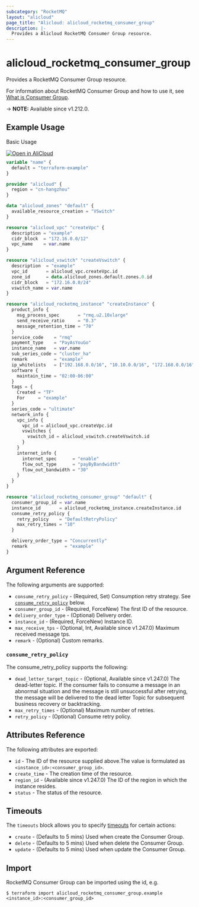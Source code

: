 ```yaml
---
subcategory: "RocketMQ"
layout: "alicloud"
page_title: "Alicloud: alicloud_rocketmq_consumer_group"
description: |-
  Provides a Alicloud RocketMQ Consumer Group resource.
---
```


# alicloud_rocketmq_consumer_group

Provides a RocketMQ Consumer Group resource. 

For information about RocketMQ Consumer Group and how to use it, see [What is Consumer Group](https://www.alibabacloud.com/help/en/apsaramq-for-rocketmq/cloud-message-queue-rocketmq-5-x-series/developer-reference/api-rocketmq-2022-08-01-createconsumergroup).

-> **NOTE:** Available since v1.212.0.

## Example Usage

Basic Usage

<div style="display: block;margin-bottom: 40px;"><div class="oics-button" style="float: right;position: absolute;margin-bottom: 10px;">
  <a href="https://api.aliyun.com/terraform?resource=alicloud_rocketmq_consumer_group&exampleId=ba15d9e6-acb1-e257-a427-5ec60b95b914a8f69563&activeTab=example&spm=docs.r.rocketmq_consumer_group.0.ba15d9e6ac&intl_lang=EN_US" target="_blank">
    <img alt="Open in AliCloud" src="https://img.alicdn.com/imgextra/i1/O1CN01hjjqXv1uYUlY56FyX_!!6000000006049-55-tps-254-36.svg" style="max-height: 44px; max-width: 100%;">
  </a>
</div></div>

```terraform
variable "name" {
  default = "terraform-example"
}

provider "alicloud" {
  region = "cn-hangzhou"
}

data "alicloud_zones" "default" {
  available_resource_creation = "VSwitch"
}

resource "alicloud_vpc" "createVpc" {
  description = "example"
  cidr_block  = "172.16.0.0/12"
  vpc_name    = var.name
}

resource "alicloud_vswitch" "createVswitch" {
  description  = "example"
  vpc_id       = alicloud_vpc.createVpc.id
  zone_id      = data.alicloud_zones.default.zones.0.id
  cidr_block   = "172.16.0.0/24"
  vswitch_name = var.name
}

resource "alicloud_rocketmq_instance" "createInstance" {
  product_info {
    msg_process_spec       = "rmq.u2.10xlarge"
    send_receive_ratio     = "0.3"
    message_retention_time = "70"
  }
  service_code    = "rmq"
  payment_type    = "PayAsYouGo"
  instance_name   = var.name
  sub_series_code = "cluster_ha"
  remark          = "example"
  ip_whitelists   = ["192.168.0.0/16", "10.10.0.0/16", "172.168.0.0/16"]
  software {
    maintain_time = "02:00-06:00"
  }
  tags = {
    Created = "TF"
    For     = "example"
  }
  series_code = "ultimate"
  network_info {
    vpc_info {
      vpc_id = alicloud_vpc.createVpc.id
      vswitches {
        vswitch_id = alicloud_vswitch.createVswitch.id
      }
    }
    internet_info {
      internet_spec      = "enable"
      flow_out_type      = "payByBandwidth"
      flow_out_bandwidth = "30"
    }
  }
}

resource "alicloud_rocketmq_consumer_group" "default" {
  consumer_group_id = var.name
  instance_id       = alicloud_rocketmq_instance.createInstance.id
  consume_retry_policy {
    retry_policy    = "DefaultRetryPolicy"
    max_retry_times = "10"
  }

  delivery_order_type = "Concurrently"
  remark              = "example"
}
```

## Argument Reference

The following arguments are supported:
* `consume_retry_policy` - (Required, Set) Consumption retry strategy. See [`consume_retry_policy`](#consume_retry_policy) below.
* `consumer_group_id` - (Required, ForceNew) The first ID of the resource.
* `delivery_order_type` - (Optional) Delivery order.
* `instance_id` - (Required, ForceNew) Instance ID.
* `max_receive_tps` - (Optional, Int, Available since v1.247.0) Maximum received message tps.
* `remark` - (Optional) Custom remarks.

### `consume_retry_policy`

The consume_retry_policy supports the following:
* `dead_letter_target_topic` - (Optional, Available since v1.247.0) The dead-letter topic. If the consumer fails to consume a message in an abnormal situation and the message is still unsuccessful after retrying, the message will be delivered to the dead letter Topic for subsequent business recovery or backtracking.
* `max_retry_times` - (Optional) Maximum number of retries.
* `retry_policy` - (Optional) Consume retry policy.

## Attributes Reference

The following attributes are exported:
* `id` - The ID of the resource supplied above.The value is formulated as `<instance_id>:<consumer_group_id>`.
* `create_time` - The creation time of the resource.
* `region_id` - (Available since v1.247.0) The ID of the region in which the instance resides.
* `status` - The status of the resource.

## Timeouts

The `timeouts` block allows you to specify [timeouts](https://www.terraform.io/docs/configuration-0-11/resources.html#timeouts) for certain actions:
* `create` - (Defaults to 5 mins) Used when create the Consumer Group.
* `delete` - (Defaults to 5 mins) Used when delete the Consumer Group.
* `update` - (Defaults to 5 mins) Used when update the Consumer Group.

## Import

RocketMQ Consumer Group can be imported using the id, e.g.

```shell
$ terraform import alicloud_rocketmq_consumer_group.example <instance_id>:<consumer_group_id>
```